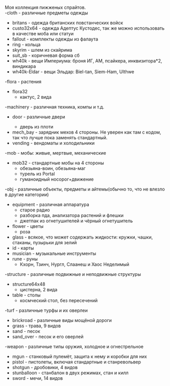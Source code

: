 Моя коллекция пижженых спрайтов.<br>
-cloth - различные предметы одежды
<ul>
	<li>britans - одежда британских повстанческих войск</li>
	<li>custo32x64 - одежда Адептус Кустодес, так же можно использовать в качестве моба или статуи</li>
	<li>fallout - комплекты одежды из фалаута</li>
	<li>ring - кольца</li>
	<li>skyrim - шлем из скайрима</li>
	<li>suit_sb - коричневая форма сб</li>
	<li>wh40k - вещи Империума: броня ИГ, АМ, псайкера, инквизитора*2, виндикара</li>
	<li>wh40k-Eldar - вещи Эльдар: Biel-tan, Siеm-Ham, Ulthwe</li>
</ul>
-flora - растения
<ul>
	<li>flora32
		<ul type="circle">
			<li>кактус, 2 вида</li>
		</ul>
	</li>
</ul>
-machinery - различная техника, компы и т.д.
<ul>
	<li>door - различные двери</li>
		<ul type="circle">
			<li>дверь из плоти</li>
		</ul>
	<li>mech_bay - зарядник мехов 4 стороны. Не уверен как там с кодом, так что лучше пока заменять стандартный.</li>
	<li>vending - вендоматы и холодильники</li>
</ul>
-mob - мобы: живые, мертвые, механические
<ul>
	<li>mob32 - стандартные мобы на 4 стороны
		<ul type="circle">
			<li>обезьяна-воин, обезьяна-маг</li>
			<li>турель из Portal</li>
			<li>гуманоидный носорог+движение</li>
		</ul>
	</li>
</ul>
-obj - различные объекты, предметы и айтемы(обычно то, что не влезло в другие категории)
<ul>
	<li>equipment - различная аппаратура
		<ul type="circle">
			<li>старое радио</li>
			<li>разборка пда, анализатора растений и флешки</li>
			<li>джетпак из огнетушителей и чёрный огнетушитель</li>
		</ul>
	</li>
	<li>flower - цветы
		<ul type="circle">
			<li>роза</li>
		</ul>
	</li>
	<li>glass - всякое, что может содержать жидкости: кружки, чашки, стаканы, пузырьки для зелий</li>
	<li>id - карты</li>
	<li>musician - музыкальные инструменты</li>
	<li>rune - руны
		<ul type="circle">
			<li>Кхорн, Тзинч, Нургл, Слаанеш и Хаос Неделимый</li>
		</ul>
	</li>
</ul>
-structure - различные подвижные и неподвижные структуры
<ul>
	<li>structure64x48
		<ul type="circle">
			<li>цистерна, 2 вида</li>
		</ul>
	</li>
	<li>table - столы
		<ul type="circle">
			<li>космческий стол, без пересечений</li>
		</ul>
	</li>
</ul>
-turf - различные турфы и их оверлеи
<ul>
	<li>brickroad - различные виды мощёной дороги</li>
	<li>grass - трава, 9 видов</li>
	<li>sand - песок</li>
	<li>sand_over - песок и его оверлей</li>
</ul>
-weapon - различные типы оружия, холодное и огнестрельное
<ul>
	<li>mgun - станковый пулемёт, защита к нему и коробки для них</li>
	<li>pistol - пистолеты, включая стандартные и станревольвер</li>
	<li>shotgun - дробовики, 4 видов</li>
	<li>stunballoon - станбалон в двух режимах, стан и килл</li>
	<li>sword - мечи, 14 видов</li>
</ul>